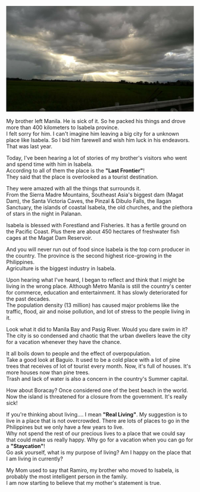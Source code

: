 ![Isabela](/images/Isabela.jpg)

My brother left Manila. He is sick of it. So he packed his things and drove more than 400 kilometers to Isabela province.   
I felt sorry for him. I can't imagine him leaving a big city for a unknown place like Isabela. So I bid him farewell and wish him luck in his endeavors. That was last year.

Today, I've been hearing a lot of stories of my brother's visitors who went and spend time with him in Isabela.   
According to all of them the place is the **"Last Frontier"**!   
They said that the place is overlooked as a tourist destination.

They were amazed with all the things that surrounds it.   
From the Sierra Madre Mountains, Southeast Asia's biggest dam (Magat Dam), the Santa Victoria Caves, the Pinzal & Dibulo Falls, the Ilagan Sanctuary, the islands of coastal Isabela, the old churches, and the plethora of stars in the night in Palanan.

Isabela is blessed with Forestland and Fisheries. It has a fertile ground on the Pacific Coast. Plus there are about 450 hectares of freshwater fish cages at the Magat Dam Reservoir.

And you will never run out of food since Isabela is the top corn producer in the country. The province is the second highest rice-growing in the Philippines.   
Agriculture is the biggest industry in Isabela.

Upon hearing what I've heard, I began to reflect and think that I might be living in the wrong place. Although Metro Manila is still the country's center for commerce, education and entertainment. It has slowly deteriorated for the past decades.   
The population density (13 million) has caused major problems like the traffic, flood, air and noise pollution, and lot of stress to the people living in it.

Look what it did to Manila Bay and Pasig River. Would you dare swim in it?   
The city is so condensed and chaotic that the urban dwellers leave the city for a vacation whenever they have the chance. 

It all boils down to people and the effect of overpopulation.   
Take a good look at Baguio. It used to be a cold place with a lot of pine trees that receives of lot of tourist every month. Now, it's full of houses. It's more houses now than pine trees.   
Trash and lack of water is also a concern in the country's Summer capital. 

How about Boracay? Once considered one of the best beach in the world. Now the island is threatened for a closure from the government. It's really sick!

If you're thinking about living.... I mean **"Real Living"**. My suggestion is to live in a place that is not overcrowded. There are lots of places to go in the Philippines but we only have a few years to live.   
Why not spend the rest of our precious lives to a place that we could say that could make us really happy. Why go for a vacation when you can go for a **"Staycation"**!   
Go ask yourself, what is my purpose of living? Am I happy on the place that I am living in currently?

My Mom used to say that Ramiro, my brother who moved to Isabela, is probably the most intelligent person in the family.   
I am now starting to believe that my mother's statement is true.     




